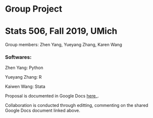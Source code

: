 # Group Project
# Stats 506, Fall 2019, UMich

Group members: Zhen Yang, Yueyang Zhang, Karen Wang

### Softwares:

Zhen Yang: Python

Yueyang Zhang: R

Kaiwen Wang: Stata


Proposal is documented in Google Docs [here](https://docs.google.com/document/d/1iRX6u0wovKHre58j1p7ELH0KJ6YJyMJgX7yOnMS0kLY/edit#heading=h.pco182auas3)_.

Collaboration is conducted through editting, commenting on the shared Google Docs document linked above.
